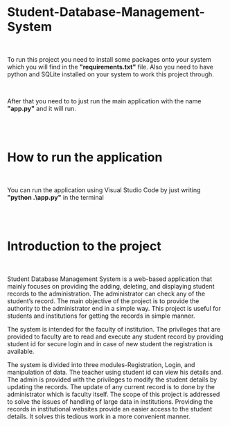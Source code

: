 # Student-Database-Management-System
<br>

<p>To run this project you need to install some packages onto your system which you will find in the <b> "requirements.txt"</b> file. Also you need to have python and SQLite installed on your system to work this project through.</p>
<br>
<p>After that you need to to just run the main application with the name <b>"app.py"</b> and it will run.</p>
<br>
<br>
<h1>How to run the application</h1>
<br>
<p>You can run the application using Visual Studio Code by just writing <b>"python .\app.py"</b> in the terminal  </p>
<br>
<br>
<h1>Introduction to the project</h1>
<br>
<p>
Student Database Management System is a web-based application that mainly focuses on providing the adding, deleting, and displaying student records to the administration. The administrator can check any of the student’s record. The main objective of the project is to provide the authority to the administrator end in a simple way. This project is useful for students and institutions for getting the records in simple manner.</p>

<p>The system is intended for the faculty of institution. The privileges that are provided to faculty are to read and execute any student record by providing student id for secure login and in case of new student the registration is available. </p>

<p>The system is divided into three modules-Registration, Login, and manipulation of data. The teacher using student id can view his details and. The admin is provided with the privileges to modify the student details by updating the records. The update of any current record is to done by the administrator which is faculty itself. 
The scope of this project is addressed to solve the issues of handling of large data in institutions. Providing the records in institutional websites provide an easier access to the student details. It solves this tedious work in a more convenient manner.</p>

